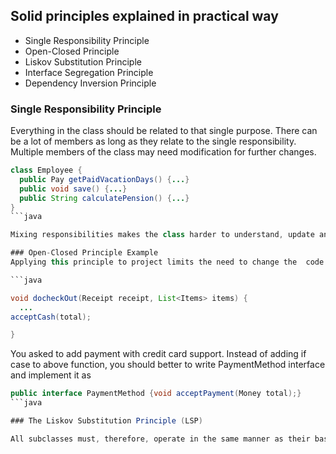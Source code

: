 ## Solid principles explained in practical way

* Single Responsibility Principle
* Open-Closed Principle
* Liskov Substitution Principle
* Interface Segregation Principle
* Dependency Inversion Principle

### Single Responsibility Principle 
Everything in the class should be related to that single purpose. There can be a lot of members as long as they relate to the single responsibility. Multiple members of the class may need modification for further changes.

```java
class Employee {
  public Pay getPaidVacationDays() {...}
  public void save() {...}
  public String calculatePension() {...}
}
```java

Mixing responsibilities makes the class harder to understand, update and test. We need to split this class into three different classes, with each having only one responsibility: database access, pension and vacation.

### Open-Closed Principle Example
Applying this principle to project limits the need to change the  code once it has been written, tested and deployed. This reduces the risk of introducing new bugs to existing code. if classes are correctly structured, you can add functionality without editing existing source code. It is achieved by using interfaces or abstract classes. New functionality can be added by creating new classes that implement the interfaces.

```java

void docheckOut(Receipt receipt, List<Items> items) {
  ...
acceptCash(total);

}
```
You asked to add payment with credit card support. Instead of adding if case to above function, you should better to write PaymentMethod interface and implement it as 

```java
public interface PaymentMethod {void acceptPayment(Money total);}
```java

### The Liskov Substitution Principle (LSP)

All subclasses must, therefore, operate in the same manner as their base classes. The specific functionality of the subclass may be different but must conform to the expected behaviour of the base class. To be a true behavioural subtype, the subclass must not only implement the base class’s methods and properties, but also conform to its implied behaviour.
